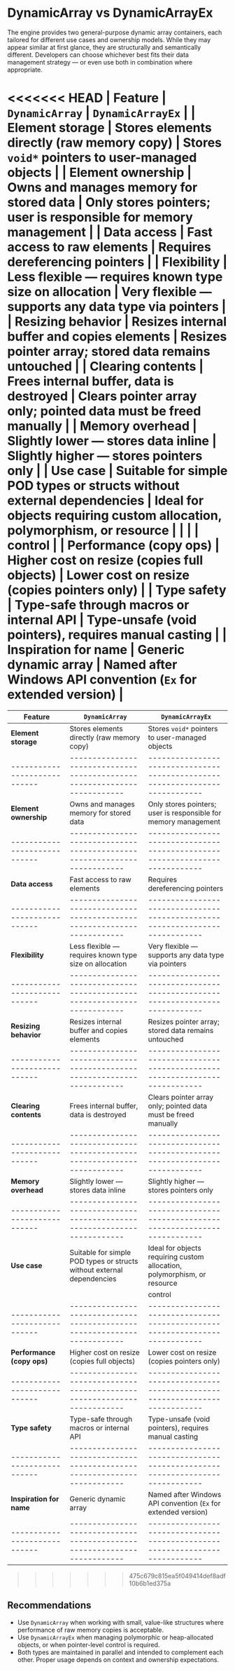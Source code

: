 # DynamicArray vs DynamicArrayEx

The engine provides two general-purpose dynamic array containers, each tailored for different use cases and ownership models. While they may appear similar at first glance, they are structurally and semantically different. Developers can choose whichever best fits their data management strategy — or even use both in combination where appropriate.

<<<<<<< HEAD
| Feature                    | `DynamicArray`                                                         | `DynamicArrayEx`                                                         |
| **Element storage**        | Stores elements directly (raw memory copy)                             | Stores `void*` pointers to user-managed objects                          |
| **Element ownership**      | Owns and manages memory for stored data                                | Only stores pointers; user is responsible for memory management          |
| **Data access**            | Fast access to raw elements                                            | Requires dereferencing pointers                                          |
| **Flexibility**            | Less flexible — requires known type size on allocation                 | Very flexible — supports any data type via pointers                      |
| **Resizing behavior**      | Resizes internal buffer and copies elements                            | Resizes pointer array; stored data remains untouched                     |
| **Clearing contents**      | Frees internal buffer, data is destroyed                               | Clears pointer array only; pointed data must be freed manually           |
| **Memory overhead**        | Slightly lower — stores data inline                                    | Slightly higher — stores pointers only                                   |
| **Use case**               | Suitable for simple POD types or structs without external dependencies | Ideal for objects requiring custom allocation, polymorphism, or resource |
|                            |                                                                        | control                                                                  |
| **Performance (copy ops)** | Higher cost on resize (copies full objects)                            | Lower cost on resize (copies pointers only)                              |
| **Type safety**            | Type-safe through macros or internal API                               | Type-unsafe (void pointers), requires manual casting                     |
| **Inspiration for name**   | Generic dynamic array                                                  | Named after Windows API convention (`Ex` for extended version)          | 
=======
| Feature                    | `DynamicArray`                                                         | `DynamicArrayEx`                                                           |
|----------------------------|------------------------------------------------------------------------|----------------------------------------------------------------------------|
| **Element storage**        | Stores elements directly (raw memory copy)                             | Stores `void*` pointers to user-managed objects                            |
|----------------------------|------------------------------------------------------------------------|----------------------------------------------------------------------------|
| **Element ownership**      | Owns and manages memory for stored data                                | Only stores pointers; user is responsible for memory management            |
|----------------------------|------------------------------------------------------------------------|----------------------------------------------------------------------------|
| **Data access**            | Fast access to raw elements                                            | Requires dereferencing pointers                                            |
|----------------------------|------------------------------------------------------------------------|----------------------------------------------------------------------------|
| **Flexibility**            | Less flexible — requires known type size on allocation                 | Very flexible — supports any data type via pointers                        |
|----------------------------|------------------------------------------------------------------------|----------------------------------------------------------------------------|
| **Resizing behavior**      | Resizes internal buffer and copies elements                            | Resizes pointer array; stored data remains untouched                       |
|----------------------------|------------------------------------------------------------------------|----------------------------------------------------------------------------|
| **Clearing contents**      | Frees internal buffer, data is destroyed                               | Clears pointer array only; pointed data must be freed manually             |
|----------------------------|------------------------------------------------------------------------|----------------------------------------------------------------------------|
| **Memory overhead**        | Slightly lower — stores data inline                                    | Slightly higher — stores pointers only                                     |
|----------------------------|------------------------------------------------------------------------|----------------------------------------------------------------------------|
| **Use case**               | Suitable for simple POD types or structs without external dependencies | Ideal for objects requiring custom allocation, polymorphism, or resource   |
|                            |                                                                        | control                                                                    |
|----------------------------|------------------------------------------------------------------------|----------------------------------------------------------------------------|
| **Performance (copy ops)** | Higher cost on resize (copies full objects)                            | Lower cost on resize (copies pointers only)                                |
|----------------------------|------------------------------------------------------------------------|----------------------------------------------------------------------------|
| **Type safety**            | Type-safe through macros or internal API                               | Type-unsafe (void pointers), requires manual casting                       |
|----------------------------|------------------------------------------------------------------------|----------------------------------------------------------------------------|
| **Inspiration for name**   | Generic dynamic array                                                  | Named after Windows API convention (`Ex` for extended version)             | 
|----------------------------|------------------------------------------------------------------------|----------------------------------------------------------------------------|
>>>>>>> 475c679c815ea5f049414def8adf10b6b1ed375a

## Recommendations

- Use `DynamicArray` when working with small, value-like structures where performance of raw memory copies is acceptable.
- Use `DynamicArrayEx` when managing polymorphic or heap-allocated objects, or when pointer-level control is required.
- Both types are maintained in parallel and intended to complement each other. Proper usage depends on context and ownership expectations.